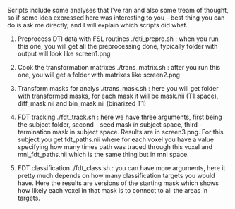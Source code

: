 Scripts include some analyses that I've ran and also some tream of thought, so if some idea expressed here was interesting to you - best thing you can do is ask me directly, and I will explain which scripts did what.

1) Preprocess DTI data with FSL routines
./dti_prepro.sh : when you run this one, you will get all the preprocessing done, typically folder with output will look like screen1.png

2) Cook the transformation matrixes
./trans_matrix.sh : after you run this one, you will get a folder with matrixes like screen2.png

3) Transform masks for analys
./trans_mask.sh : here you will get folder with transformed masks, for each mask it will be mask.nii (T1 space), diff_mask.nii and bin_mask.nii (binarized T1)

4) FDT tracking
./fdt_track.sh : here we have three arguments, first being the subject folder, second - seed mask in subject space, third - termination mask in subject space. Results are in screen3.png. For this subject you get fdt_paths.nii where for each voxel you have a value specifying how many times path was traced through this voxel and mni_fdt_paths.nii which is the same thing but in mni space.

5) FDT classification
./fdt_class.sh : you can have more arguments, here it pretty much depends on how many classification targets you would have. Here the results are versions of the starting mask which shows how likely each voxel in that mask is to connect to all the areas in targets.
